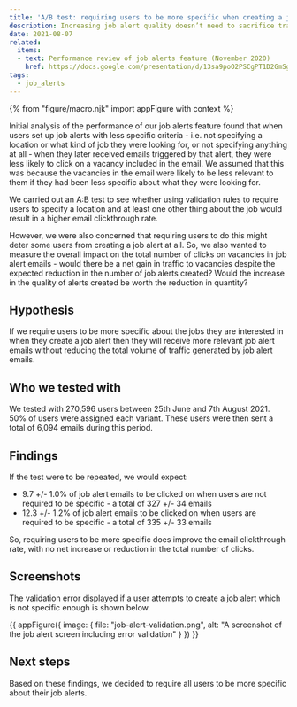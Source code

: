 ```yaml
---
title: 'A/B test: requiring users to be more specific when creating a job alert'
description: Increasing job alert quality doesn’t need to sacrifice traffic volume.
date: 2021-08-07
related:
  items:
  - text: Performance review of job alerts feature (November 2020)
    href: https://docs.google.com/presentation/d/13sa9poO2PSCgPT1D2GmSgcYsjRD-v4P7h9V7xjDKFL0/edit?usp=sharing
tags:
  - job_alerts
---
```

{% from "figure/macro.njk" import appFigure with context %}

Initial analysis of the performance of our job alerts feature found that when users set up job alerts with less specific criteria - i.e. not specifying a location or what kind of job they were looking for, or not specifying anything at all - when they later received emails triggered by that alert, they were less likely to click on a vacancy included in the email. We assumed that this was because the vacancies in the email were likely to be less relevant to them if they had been less specific about what they were looking for.

We carried out an A:B test to see whether using validation rules to require users to specify a location and at least one other thing about the job would result in a higher email clickthrough rate.

However, we were also concerned that requiring users to do this might deter some users from creating a job alert at all. So, we also wanted to measure the overall impact on the total number of clicks on vacancies in job alert emails - would there be a net gain in traffic to vacancies despite the expected reduction in the number of job alerts created? Would the increase in the quality of alerts created be worth the reduction in quantity?

## Hypothesis

 If we require users to be more specific about the jobs they are interested in when they create a job alert then they will receive more relevant job alert emails without reducing the total volume of traffic generated by job alert emails.

## Who we tested with

We tested with 270,596 users between 25th June and 7th August 2021. 50% of users were assigned each variant. These users were then sent a total of 6,094 emails during this period.

## Findings

If the test were to be repeated, we would expect:

* 9.7 +/- 1.0% of job alert emails to be clicked on when users are not required to be specific - a total of 327 +/- 34 emails
* 12.3 +/- 1.2% of job alert emails to be clicked on when users are required to be specific - a total of 335 +/- 33 emails

So, requiring users to be more specific does improve the email clickthrough rate, with no net increase or reduction in the total number of clicks.

## Screenshots

The validation error displayed if a user attempts to create a job alert which is not specific enough is shown below.

{{ appFigure({
  image: {
    file: "job-alert-validation.png",
    alt: "A screenshot of the job alert screen including error validation"
   }
}) }}

## Next steps

Based on these findings, we decided to require all users to be more specific about their job alerts.

